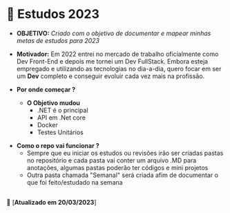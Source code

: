 ﻿
# :orange_book: Estudos 2023



- **OBJETIVO:** *Criado com o objetivo de documentar e mapear minhas metas de estudos para 2023*

- **Motivador:** Em 2022 entrei no mercado de trabalho oficialmente como Dev Front-End e depois me tornei um Dev FullStack. Embora esteja empregado e utilizando as tecnologias no dia-a-dia, quero focar em ser um **Dev** completo e conseguir evoluir cada vez mais na profissão.


- **Por onde começar ?**
    - **O Objetivo mudou**
        - .NET é o principal
        - API em .Net core
        - Docker
        - Testes Unitários

* **Como o repo vai funcionar ?**
    - Sempre que eu iniciar os estudos ou revisões irão ser criadas pastas no repositório e cada pasta vai conter um arquivo .MD para anotações, algumas pastas poderão ter códigos e mini projetos
    - Outra pasta chamada "Semanal" será criada afim de documentar o que foi feito/estudado na semana

##

:calendar: [**Atualizado em 20/03/2023**]
